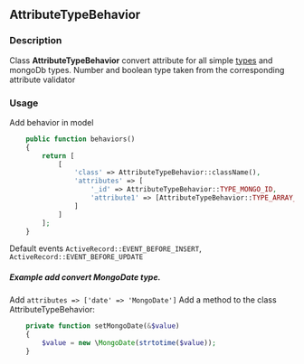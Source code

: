 ## AttributeTypeBehavior

### Description 
Class **AttributeTypeBehavior** convert attribute for all simple [types](https://github.com/yiisoft/yii2/blob/master/framework/base/Behavior.php) and mongoDb types.
Number and boolean type taken from the corresponding attribute validator

### Usage

Add behavior in model
```php
    public function behaviors()
    {
        return [
            [
                'class' => AttributeTypeBehavior::className(),
                'attributes' => [
                    '_id' => AttributeTypeBehavior::TYPE_MONGO_ID,
                    'attribute1' => [AttributeTypeBehavior::TYPE_ARRAY_OF => AttributeTypeBehavior::TYPE_INTEGER]
                ]
            ]
        ];
    }
```  

Default events `ActiveRecord::EVENT_BEFORE_INSERT`, `ActiveRecord::EVENT_BEFORE_UPDATE` 
  
##### Example add convert MongoDate type.
Add `attributes => ['date' => 'MongoDate']`
Add a method to the class AttributeTypeBehavior:
```php
    private function setMongoDate(&$value)
    {
        $value = new \MongoDate(strtotime($value));
    }
```